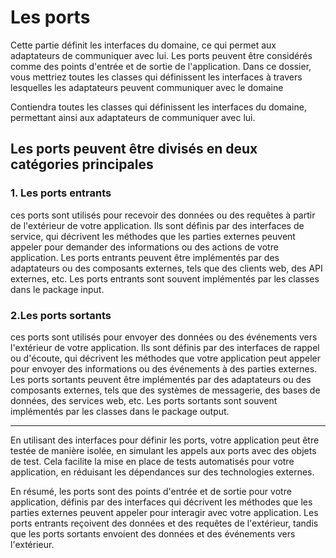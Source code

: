 # Les ports

Cette partie définit les interfaces du domaine, ce qui permet aux adaptateurs de communiquer avec lui. Les ports peuvent être considérés comme des points d'entrée et de sortie de l'application. Dans ce dossier, vous mettriez toutes les classes qui définissent les interfaces à travers lesquelles les adaptateurs peuvent communiquer avec le domaine

Contiendra toutes les classes qui définissent les interfaces du domaine, permettant ainsi aux adaptateurs de communiquer avec lui.

## Les ports peuvent être divisés en deux catégories principales

### 1. Les ports entrants

ces ports sont utilisés pour recevoir des données ou des requêtes à partir de l'extérieur de votre application. Ils sont définis par des interfaces de service, qui décrivent les méthodes que les parties externes peuvent appeler pour demander des informations ou des actions de votre application. Les ports entrants peuvent être implémentés par des adaptateurs ou des composants externes, tels que des clients web, des API externes, etc. Les ports entrants sont souvent implémentés par les classes dans le package input.

### 2.Les ports sortants

ces ports sont utilisés pour envoyer des données ou des événements vers l'extérieur de votre application. Ils sont définis par des interfaces de rappel ou d'écoute, qui décrivent les méthodes que votre application peut appeler pour envoyer des informations ou des événements à des parties externes. Les ports sortants peuvent être implémentés par des adaptateurs ou des composants externes, tels que des systèmes de messagerie, des bases de données, des services web, etc. Les ports sortants sont souvent implémentés par les classes dans le package output.

---

En utilisant des interfaces pour définir les ports, votre application peut être testée de manière isolée, en simulant les appels aux ports avec des objets de test. Cela facilite la mise en place de tests automatisés pour votre application, en réduisant les dépendances sur des technologies externes.

En résumé, les ports sont des points d'entrée et de sortie pour votre application, définis par des interfaces qui décrivent les méthodes que les parties externes peuvent appeler pour interagir avec votre application. Les ports entrants reçoivent des données et des requêtes de l'extérieur, tandis que les ports sortants envoient des données et des événements vers l'extérieur.
